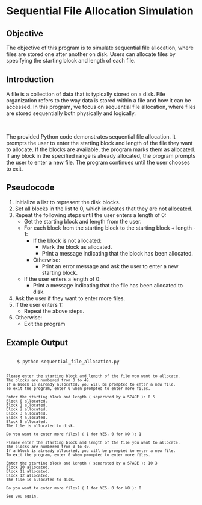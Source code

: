 <h1>Sequential File Allocation Simulation</h1>

<h2>Objective</h2>
<p>The objective of this program is to simulate sequential file allocation, where files are stored one after another on disk. Users can allocate files by specifying the starting block and length of each file.</p>

<h2>Introduction</h2>
<p>A file is a collection of data that is typically stored on a disk. File organization refers to the way data is stored within a file and how it can be accessed. In this program, we focus on sequential file allocation, where files are stored sequentially both physically and logically.</p>
<br>
<p>The provided Python code demonstrates sequential file allocation. It prompts the user to enter the starting block and length of the file they want to allocate. If the blocks are available, the program marks them as allocated. If any block in the specified range is already allocated, the program prompts the user to enter a new file. The program continues until the user chooses to exit.</p>

<h2>Pseudocode</h2>
<ol>
    <li>Initialize a list to represent the disk blocks.</li>
    <li>Set all blocks in the list to 0, which indicates that they are not allocated.</li>
    <li>
        Repeat the following steps until the user enters a length of 0:
        <ul>
            <li>Get the starting block and length from the user.</li>
            <li> 
                For each block from the starting block to the starting block + length - 1:
                <ul>
                    <li>
                        If the block is not allocated:
                        <ul>
                            <li>Mark the block as allocated.</li>
                            <li>Print a message indicating that the block has been allocated.</li>
                        </ul>
                    </li>
                    <li>
                        Otherwise:
                        <ul>
                            <li>Print an error message and ask the user to enter a new starting block.</li>
                        </ul>
                    </li>
                </ul>
            </li>
            <li>
                If the user enters a length of 0:
                <ul>
                    <li>Print a message indicating that the file has been allocated to disk.</li>
                </ul>
            </li>
        </ul>
    </li>
    <li>Ask the user if they want to enter more files.</li>
    <li>
        If the user enters 1:
        <ul>
            <li>Repeat the above steps.</li>
        </ul>
    </li>
    <li>
        Otherwise:
        <ul>
            <li>Exit the program</li>
        </ul>
    </li>
</ol>    

<h2>Example Output</h2>
<code>
    $ python sequential_file_allocation.py

    Please enter the starting block and length of the file you want to allocate.
    The blocks are numbered from 0 to 49.
    If a block is already allocated, you will be prompted to enter a new file.
    To exit the program, enter 0 when prompted to enter more files.

    Enter the starting block and length ( separated by a SPACE ): 0 5
    Block 0 allocated.
    Block 1 allocated.
    Block 2 allocated.
    Block 3 allocated.
    Block 4 allocated.
    Block 5 allocated.
    The file is allocated to disk.

    Do you want to enter more files? ( 1 for YES, 0 for NO ): 1

    Please enter the starting block and length of the file you want to allocate.
    The blocks are numbered from 0 to 49.
    If a block is already allocated, you will be prompted to enter a new file.
    To exit the program, enter 0 when prompted to enter more files.

    Enter the starting block and length ( separated by a SPACE ): 10 3
    Block 10 allocated.
    Block 11 allocated.
    Block 12 allocated.
    The file is allocated to disk.

    Do you want to enter more files? ( 1 for YES, 0 for NO ): 0

    See you again.
</code>